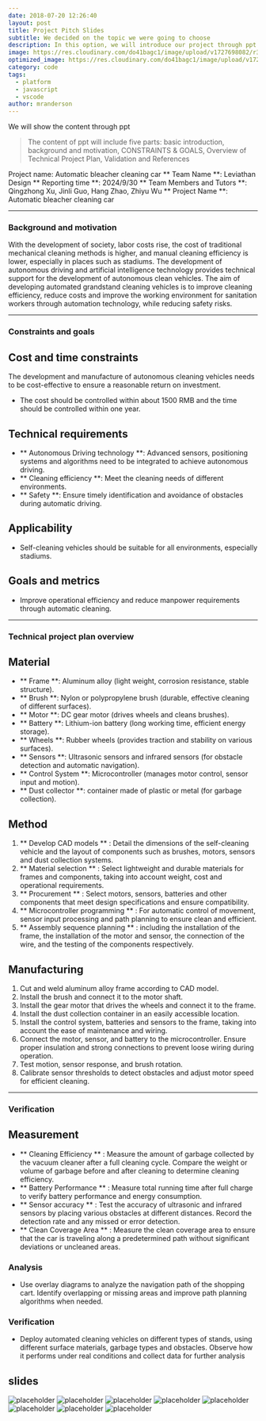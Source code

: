 ```yaml
---
date: 2018-07-20 12:26:40
layout: post
title: Project Pitch Slides
subtitle: We decided on the topic we were going to choose
description: In this option, we will introduce our project through ppt content
image: https://res.cloudinary.com/do41bagc1/image/upload/v1727698082/r3yqabgy259juglpy9fn.jpg
optimized_image: https://res.cloudinary.com/do41bagc1/image/upload/v1727698082/r3yqabgy259juglpy9fn.jpg
category: code
tags:
  - platform
  - javascript
  - vscode
author: mranderson
---
```


We will show the content through ppt

> The content of ppt will include five parts: basic introduction, background and motivation, CONSTRAINTS & GOALS, Overview of Technical Project Plan, Validation and References


Project name: Automatic bleacher cleaning car
** Team Name **: Leviathan Design
** Reporting time **: 2024/9/30
** Team Members and Tutors **: Qingzhong Xu, Jinli Guo, Hang Zhao, Zhiyu Wu
** Project Name **: Automatic bleacher cleaning car

---

### Background and motivation
With the development of society, labor costs rise, the cost of traditional mechanical cleaning methods is higher, and manual cleaning efficiency is lower, especially in places such as stadiums. The development of autonomous driving and artificial intelligence technology provides technical support for the development of autonomous clean vehicles. The aim of developing automated grandstand cleaning vehicles is to improve cleaning efficiency, reduce costs and improve the working environment for sanitation workers through automation technology, while reducing safety risks.

---

### Constraints and goals
## Cost and time constraints
The development and manufacture of autonomous cleaning vehicles needs to be cost-effective to ensure a reasonable return on investment.
- The cost should be controlled within about 1500 RMB and the time should be controlled within one year.

## Technical requirements
- ** Autonomous Driving technology **: Advanced sensors, positioning systems and algorithms need to be integrated to achieve autonomous driving.
- ** Cleaning efficiency **: Meet the cleaning needs of different environments.
- ** Safety **: Ensure timely identification and avoidance of obstacles during automatic driving.

## Applicability
- Self-cleaning vehicles should be suitable for all environments, especially stadiums.

## Goals and metrics
- Improve operational efficiency and reduce manpower requirements through automatic cleaning.

---

### Technical project plan overview
## Material
- ** Frame **: Aluminum alloy (light weight, corrosion resistance, stable structure).
- ** Brush **: Nylon or polypropylene brush (durable, effective cleaning of different surfaces).
- ** Motor **: DC gear motor (drives wheels and cleans brushes).
- ** Battery **: Lithium-ion battery (long working time, efficient energy storage).
- ** Wheels **: Rubber wheels (provides traction and stability on various surfaces).
- ** Sensors **: Ultrasonic sensors and infrared sensors (for obstacle detection and automatic navigation).
- ** Control System **: Microcontroller (manages motor control, sensor input and motion).
- ** Dust collector **: container made of plastic or metal (for garbage collection).

## Method
1. ** Develop CAD models ** : Detail the dimensions of the self-cleaning vehicle and the layout of components such as brushes, motors, sensors and dust collection systems.
2. ** Material selection ** : Select lightweight and durable materials for frames and components, taking into account weight, cost and operational requirements.
3. ** Procurement ** : Select motors, sensors, batteries and other components that meet design specifications and ensure compatibility.
4. ** Microcontroller programming ** : For automatic control of movement, sensor input processing and path planning to ensure clean and efficient.
5. ** Assembly sequence planning ** : including the installation of the frame, the installation of the motor and sensor, the connection of the wire, and the testing of the components respectively.

## Manufacturing
1. Cut and weld aluminum alloy frame according to CAD model.
2. Install the brush and connect it to the motor shaft.
3. Install the gear motor that drives the wheels and connect it to the frame.
4. Install the dust collection container in an easily accessible location.
5. Install the control system, batteries and sensors to the frame, taking into account the ease of maintenance and wiring.
6. Connect the motor, sensor, and battery to the microcontroller. Ensure proper insulation and strong connections to prevent loose wiring during operation.
7. Test motion, sensor response, and brush rotation.
8. Calibrate sensor thresholds to detect obstacles and adjust motor speed for efficient cleaning.

---

### Verification
## Measurement
- ** Cleaning Efficiency ** : Measure the amount of garbage collected by the vacuum cleaner after a full cleaning cycle. Compare the weight or volume of garbage before and after cleaning to determine cleaning efficiency.
- ** Battery Performance ** : Measure total running time after full charge to verify battery performance and energy consumption.
- ** Sensor accuracy ** : Test the accuracy of ultrasonic and infrared sensors by placing various obstacles at different distances. Record the detection rate and any missed or error detection.
- ** Clean Coverage Area ** : Measure the clean coverage area to ensure that the car is traveling along a predetermined path without significant deviations or uncleaned areas.

### Analysis
- Use overlay diagrams to analyze the navigation path of the shopping cart. Identify overlapping or missing areas and improve path planning algorithms when needed.

### Verification
- Deploy automated cleaning vehicles on different types of stands, using different surface materials, garbage types and obstacles. Observe how it performs under real conditions and collect data for further analysis

## slides



![placeholder](https://res.cloudinary.com/do41bagc1/image/upload/v1727699221/qclxfsa1kpgknlwwlpli.jpg)
![placeholder](https://res.cloudinary.com/do41bagc1/image/upload/v1727699263/jddrebep9vunaaa0iioz.jpg)
![placeholder](https://res.cloudinary.com/do41bagc1/image/upload/v1727699298/v7opcgodkfgeucgxut5i.jpg)
![placeholder](https://res.cloudinary.com/do41bagc1/image/upload/v1727699367/hcrev4ajc1k2ucr8xlal.jpg)
![placeholder](https://res.cloudinary.com/do41bagc1/image/upload/v1727699415/vjvzjz2j73moqrsym913.jpg)
![placeholder](https://res.cloudinary.com/do41bagc1/image/upload/v1727699512/bjovzbjru0e8e8nrnk5g.jpg)
![placeholder](https://res.cloudinary.com/do41bagc1/image/upload/v1727699535/rckwsbmpshozwzhesiix.jpg)
![placeholder](https://res.cloudinary.com/do41bagc1/image/upload/v1727699555/lpsockjihr9pxtorsbyp.jpg)








